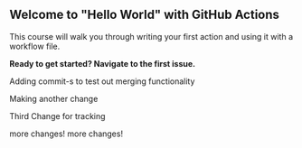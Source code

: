 ## Welcome to "Hello World" with GitHub Actions

This course will walk you through writing your first action and using it with a workflow file. 

**Ready to get started? Navigate to the first issue.**


Adding commit-s to test out merging functionality


Making another change

Third Change for tracking


more changes!
more changes!
